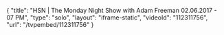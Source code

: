 {
    "title": "HSN | The Monday Night Show with Adam Freeman 02.06.2017 - 07 PM",
    "type": "solo",
    "layout": "iframe-static",
    "videoId": "112311756",
    "url": "\/tvpembed\/112311756"
}